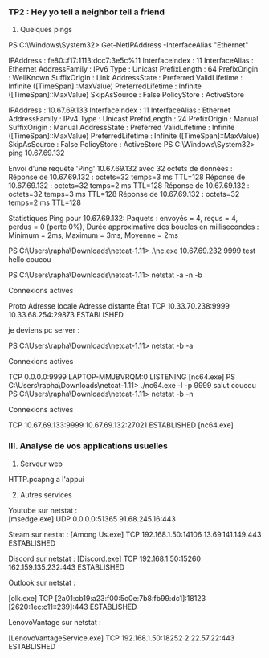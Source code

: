 ### TP2 : Hey yo tell a neighbor tell a friend

1. Quelques pings

PS C:\Windows\System32> Get-NetIPAddress -InterfaceAlias "Ethernet"

IPAddress         : fe80::f17:1113:dcc7:3e5c%11
InterfaceIndex    : 11
InterfaceAlias    : Ethernet
AddressFamily     : IPv6
Type              : Unicast
PrefixLength      : 64
PrefixOrigin      : WellKnown
SuffixOrigin      : Link
AddressState      : Preferred
ValidLifetime     : Infinite ([TimeSpan]::MaxValue)
PreferredLifetime : Infinite ([TimeSpan]::MaxValue)
SkipAsSource      : False
PolicyStore       : ActiveStore

IPAddress         : 10.67.69.133
InterfaceIndex    : 11
InterfaceAlias    : Ethernet
AddressFamily     : IPv4
Type              : Unicast
PrefixLength      : 24
PrefixOrigin      : Manual
SuffixOrigin      : Manual
AddressState      : Preferred
ValidLifetime     : Infinite ([TimeSpan]::MaxValue)
PreferredLifetime : Infinite ([TimeSpan]::MaxValue)
SkipAsSource      : False
PolicyStore       : ActiveStore
PS C:\Windows\System32> ping 10.67.69.132

Envoi d’une requête 'Ping'  10.67.69.132 avec 32 octets de données :
Réponse de 10.67.69.132 : octets=32 temps=3 ms TTL=128
Réponse de 10.67.69.132 : octets=32 temps=2 ms TTL=128
Réponse de 10.67.69.132 : octets=32 temps=3 ms TTL=128
Réponse de 10.67.69.132 : octets=32 temps=2 ms TTL=128

Statistiques Ping pour 10.67.69.132:
    Paquets : envoyés = 4, reçus = 4, perdus = 0 (perte 0%),
Durée approximative des boucles en millisecondes :
    Minimum = 2ms, Maximum = 3ms, Moyenne = 2ms

PS C:\Users\rapha\Downloads\netcat-1.11> .\nc.exe 10.67.69.232 9999
test
hello 
coucou


PS C:\Users\rapha\Downloads\netcat-1.11> netstat -a -n -b

Connexions actives

  Proto  Adresse locale         Adresse distante       État
  TCP    10.33.70.238:9999      10.33.68.254:29873     ESTABLISHED

je deviens pc server :

PS C:\Users\rapha\Downloads\netcat-1.11> netstat -b -a

Connexions actives

  TCP    0.0.0.0:9999           LAPTOP-MMJBVRQM:0      LISTENING
 [nc64.exe]
PS C:\Users\rapha\Downloads\netcat-1.11> ./nc64.exe -l -p 9999
salut
coucou
PS C:\Users\rapha\Downloads\netcat-1.11> netstat -b -n

Connexions actives

  TCP    10.67.69.133:9999      10.67.69.132:27021     ESTABLISHED
 [nc64.exe]

### III. Analyse de vos applications usuelles

1. Serveur web

HTTP.pcapng a l'appui

2. Autres services

Youtube sur netstat :  
[msedge.exe]
UDP    0.0.0.0:51365          91.68.245.16:443

Steam sur nestat : 
[Among Us.exe]
TCP    192.168.1.50:14106     13.69.141.149:443      ESTABLISHED

Discord sur netstat :
[Discord.exe]
TCP    192.168.1.50:15260     162.159.135.232:443    ESTABLISHED

Outlook sur netstat : 

[olk.exe]
TCP    [2a01:cb19:a23:f00:5c0e:7b8:fb99:dc1]:18123  [2620:1ec:c11::239]:443  ESTABLISHED

LenovoVantage sur netstat : 

[LenovoVantageService.exe]
TCP    192.168.1.50:18252     2.22.57.22:443         ESTABLISHED

